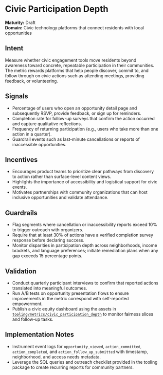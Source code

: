 # Civic Participation Depth

**Maturity:** Draft  \
**Domain:** Civic technology platforms that connect residents with local opportunities

## Intent
Measure whether civic engagement tools move residents beyond awareness toward concrete, repeatable participation in their communities. The metric rewards platforms that help people discover, commit to, and follow through on civic actions such as attending meetings, providing feedback, or volunteering.

## Signals
- Percentage of users who open an opportunity detail page and subsequently RSVP, provide feedback, or sign up for reminders.
- Completion rate for follow-up surveys that confirm the action occurred and capture qualitative reflections.
- Frequency of returning participation (e.g., users who take more than one action in a quarter).
- Guardrail events such as last-minute cancellations or reports of inaccessible opportunities.

## Incentives
- Encourages product teams to prioritize clear pathways from discovery to action rather than surface-level content views.
- Highlights the importance of accessibility and logistical support for civic events.
- Motivates partnerships with community organizations that can host inclusive opportunities and validate attendance.

## Guardrails
- Flag segments where cancellation or inaccessibility reports exceed 10% to trigger outreach with organizers.
- Require that at least 30% of actions have a verified completion survey response before declaring success.
- Monitor disparities in participation depth across neighborhoods, income brackets, and language preferences; initiate remediation plans when any gap exceeds 15 percentage points.

## Validation
- Conduct quarterly participant interviews to confirm that reported actions translated into meaningful outcomes.
- Run A/B tests on opportunity presentation flows to ensure improvements in the metric correspond with self-reported empowerment.
- Publish a civic equity dashboard using the assets in [`tooling/metrics/civic_participation_depth`](../../tooling/metrics/civic_participation_depth/) to monitor fairness slices and follow-up tasks.

## Implementation Notes
- Instrument event logs for `opportunity_viewed`, `action_committed`, `action_completed`, and `action_follow_up_submitted` with timestamp, neighborhood, and access needs metadata.
- Leverage the SQL queries and outreach checklist provided in the tooling package to create recurring reports for community partners.
